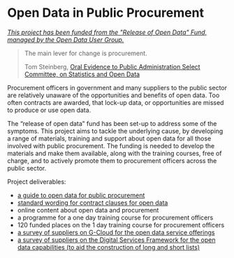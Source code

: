 # Open Data in Public Procurement

*[This project has been funded from the "Release of Open Data" Fund, managed by the Open Data User Group.](https://theodi.org/news/odi-accelerates-government-open-data-expertise-with-new-funding)*

> The main lever for change is procurement.
> 
> Tom Steinberg, [Oral Evidence to Public Administration Select Committee, on Statistics and Open Data](http://data.parliament.uk/writtenevidence/WrittenEvidence.svc/EvidenceHtml/3823)

Procurement officers in government and many suppliers to the public sector are relatively unaware of the opportunities and benefits of open data. Too often contracts are awarded, that lock-up data, or opportunities are missed to produce or use open data.

The “release of open data” fund has been set-up to address some of the symptoms. This project aims to tackle the underlying cause, by developing a range of materials, training and support about open data for all those involved with public procurement. The funding is needed to develop the materials and make them available, along with the training courses, free of charge, and to actively promote them to procurement officers across the public sector. Project deliverables:  * [a guide to open data for public procurement](guide.md)  * [standard wording for contract clauses for open data](guide.md)  * online content about open data and procurement  * a programme for a one day training course for procurement officers  * 120 funded places on the 1 day training course for procurement officers   * [a survey of suppliers on G-Cloud for the open data service offerings](https://github.com/Digital-Contraptions-Imaginarium/odi-gcloud-analysis)  * [a survey of suppliers on the Digital Services Framework for the open data capabilities (to aid the construction of long and short lists)](http://theodi.org/assessment-of-suppliers-of-open-digital-services)